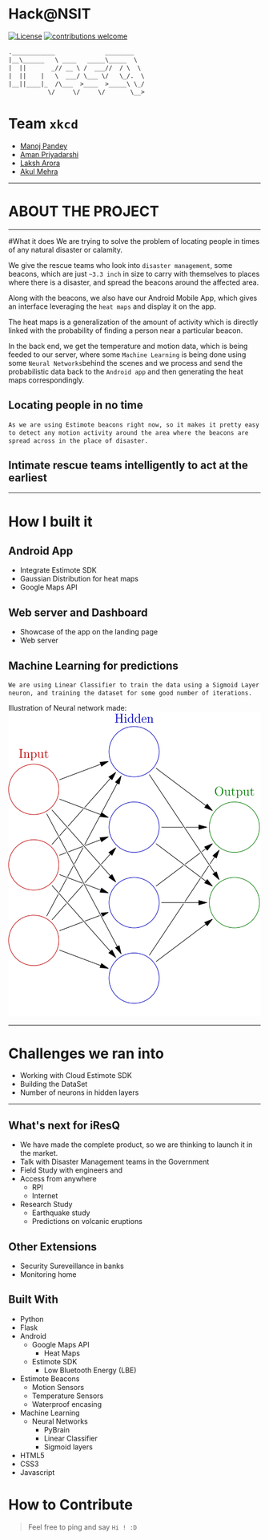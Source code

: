 # Hack@NSIT

[![License](https://img.shields.io/github/license/mashape/apistatus.svg?style=flat)](https://github.com/amaneureka/iResQ/blob/wol/LICENSE)
[![contributions welcome](https://img.shields.io/badge/contributions-welcome-brightgreen.svg?style=flat)](https://github.com/amaneureka/iResQ/issues)

	.____________              ________   
	|__\______   \ ____   _____\_____  \  
	|  ||       _// __ \ /  ___//  / \  \ 
	|  ||    |   \  ___/ \___ \/   \_/.  \
	|__||____|_  /\___  >____  >_____\ \_/
	           \/     \/     \/       \__>

# Team `xkcd`

- [Manoj Pandey](https://github.com/manojpandey)
- [Aman Priyadarshi](https://github.com/amaneureka)
- [Laksh Arora](https://github.com/techedlaksh)
- [Akul Mehra](https://github.com/akul08)

---

# ABOUT THE PROJECT
---

#What it does
We are trying to solve the problem of locating people in times of any natural disaster or calamity.

We give the rescue teams who look into `disaster management`, some beacons, which are just `~3.3 inch` in size to carry with themselves to places where there is a disaster, and spread the beacons around the affected area.

Along with the beacons, we also have our Android Mobile App, which gives an interface leveraging the `heat maps` and display it on the app.

The heat maps is a generalization of the amount of activity which is directly linked with the probability of finding a person near a particular beacon.

In the back end, we get the temperature and motion data, which is being feeded to our server, where some `Machine Learning` is being done using some `Neural Networks`behind the scenes and we process and send the probabilistic data back to the `Android app` and then generating the heat maps correspondingly.

## Locating people in no time
	As we are using Estimote beacons right now, so it makes it pretty easy to detect any motion activity around the area where the beacons are spread across in the place of disaster.		

## Intimate rescue teams intelligently to act at the earliest

---

# How I built it

## Android App
* Integrate Estimote SDK
* Gaussian Distribution for heat maps
* Google Maps API

## Web server and Dashboard
* Showcase of the app on the landing page
* Web server

## Machine Learning for predictions
	We are using Linear Classifier to train the data using a Sigmoid Layer neuron, and training the dataset for some good number of iterations.

Illustration of Neural network made: 
![alt text](https://raw.githubusercontent.com/amaneureka/iResQ/master/server/data/nn.png "this is NN, bro !")

---

# Challenges we ran into
* Working with Cloud Estimote SDK
* Building the DataSet
* Number of neurons in hidden layers

---

## What's next for iResQ

* We have made the complete product, so we are thinking to launch it in the market.
* Talk with Disaster Management teams in the Government
* Field Study with engineers and
* Access from anywhere
	* RPI
	* Internet
* Research Study
	* Earthquake study
	* Predictions on volcanic eruptions 

## Other Extensions 
* Security Sureveillance in banks
* Monitoring home

## Built With

* Python
* Flask
* Android
	* Google Maps API
		* Heat Maps
	* Estimote SDK
		* Low Bluetooth Energy (LBE)
* Estimote Beacons
	* Motion Sensors
	* Temperature Sensors
	* Waterproof encasing
* Machine Learning
	* Neural Networks
		* PyBrain
		* Linear Classifier
		* Sigmoid layers
* HTML5
* CSS3
* Javascript

# How to Contribute
> Feel free to ping and say `Hi ! :D`
